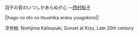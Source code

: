 羽子の音のいつしかあらぬ夕心
—[西村和子](https://ja.wikipedia.org/wiki/西村和子)

||hago no oto no itsushika aranu yuugokoro||

浮世絵: Nishijima Katsuyuki, Sunset at Kizu, Late 20th century